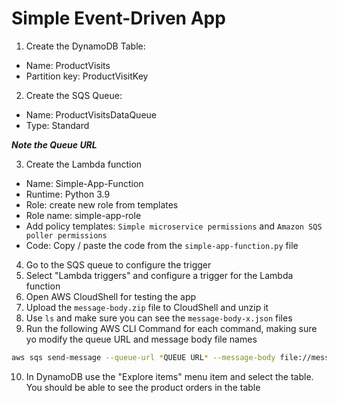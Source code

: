 # Simple Event-Driven App

1. Create the DynamoDB Table:
- Name: ProductVisits
- Partition key: ProductVisitKey
	
2. Create the SQS Queue:
- Name: ProductVisitsDataQueue
- Type: Standard
	
***Note the Queue URL***

3. Create the Lambda function
- Name: Simple-App-Function
- Runtime: Python 3.9
- Role: create new role from templates
- Role name: simple-app-role
- Add policy templates: `Simple microservice permissions` and `Amazon SQS poller permissions`
- Code: Copy / paste the code from the `simple-app-function.py` file
	
4. Go to the SQS queue to configure the trigger
5. Select "Lambda triggers" and configure a trigger for the Lambda function
6. Open AWS CloudShell for testing the app
7. Upload the `message-body.zip` file to CloudShell and unzip it
8. Use `ls` and make sure you can see the `message-body-x.json` files
9. Run the following AWS CLI Command for each command, making sure yo modify the queue URL and message body file names 

```bash
aws sqs send-message --queue-url *QUEUE URL* --message-body file://message-body-1.json
```

10. In DynamoDB use the "Explore items" menu item and select the table. You should be able to see the product orders in the table
